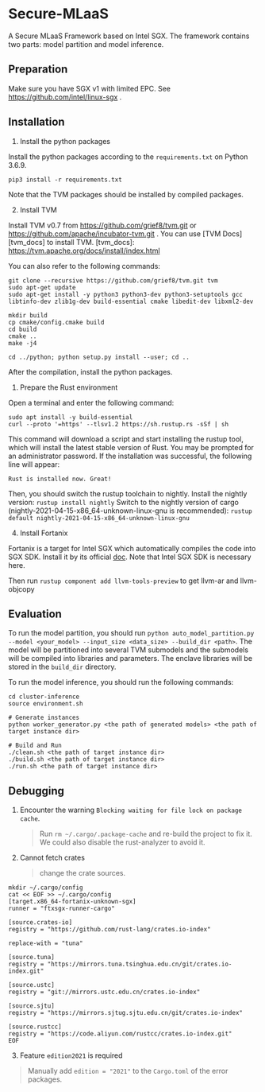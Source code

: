 # Secure-MLaaS
A Secure MLaaS Framework based on Intel SGX.
The framework contains two parts: model partition and model inference.


## Preparation

Make sure you have SGX v1 with limited EPC. See https://github.com/intel/linux-sgx .
## Installation 

1. Install the python packages

Install the python packages according to the `requirements.txt` on Python 3.6.9.

```
pip3 install -r requirements.txt
```

Note that the TVM packages should be installed by compiled packages. 

2. Install TVM

Install TVM v0.7 from https://github.com/grief8/tvm.git or https://github.com/apache/incubator-tvm.git . You can use [TVM Docs][tvm_docs] to install TVM.
[tvm_docs]: https://tvm.apache.org/docs/install/index.html

You can also refer to the following commands:
```shell
git clone --recursive https://github.com/grief8/tvm.git tvm
sudo apt-get update
sudo apt-get install -y python3 python3-dev python3-setuptools gcc libtinfo-dev zlib1g-dev build-essential cmake libedit-dev libxml2-dev

mkdir build
cp cmake/config.cmake build
cd build
cmake ..
make -j4

cd ../python; python setup.py install --user; cd ..
```

After the compilation, install the python packages.

1. Prepare the Rust environment

Open a terminal and enter the following command:
```
sudo apt install -y build-essential
curl --proto '=https' --tlsv1.2 https://sh.rustup.rs -sSf | sh
```
This command will download a script and start installing the rustup tool, which will install the latest stable version of Rust. You may be prompted for an administrator password.
If the installation was successful, the following line will appear:
```
Rust is installed now. Great!
```

Then, you should switch the rustup toolchain to nightly. 
Install the nightly version:
`rustup install nightly`
Switch to the nightly version of cargo (nightly-2021-04-15-x86_64-unknown-linux-gnu is recommended):
`rustup default nightly-2021-04-15-x86_64-unknown-linux-gnu`

4. Install Fortanix

Fortanix is a target for Intel SGX which automatically compiles the code into SGX SDK. Install it by its official [doc][doc]. Note that Intel SGX SDK is necessary here.

Then run `rustup component add llvm-tools-preview` to get llvm-ar and llvm-objcopy

[doc]: https://edp.fortanix.com/docs/installation/guide/
## Evaluation

To run the model partition, you should run `python auto_model_partition.py --model <your_model> --input_size <data_size> --build_dir <path>`. The model will be partitioned into several TVM submodels and the submodels will be compiled into libraries and parameters. The enclave libraries will be stored in the `build_dir` directory.

To run the model inference, you should run the following commands:
```
cd cluster-inference
source environment.sh

# Generate instances
python worker_generator.py <the path of generated models> <the path of target instance dir>

# Build and Run
./clean.sh <the path of target instance dir>
./build.sh <the path of target instance dir>
./run.sh <the path of target instance dir>
```

## Debugging

1. Encounter the warning `Blocking waiting for file lock on package cache`.
   > Run `rm ~/.cargo/.package-cache` and re-build the project to fix it. We could also disable the rust-analyzer to avoid it.
   >
2. Cannot fetch crates
   > change the crate sources.
```
mkdir ~/.cargo/config
cat << EOF >> ~/.cargo/config
[target.x86_64-fortanix-unknown-sgx]
runner = "ftxsgx-runner-cargo"

[source.crates-io]
registry = "https://github.com/rust-lang/crates.io-index"

replace-with = "tuna"

[source.tuna]
registry = "https://mirrors.tuna.tsinghua.edu.cn/git/crates.io-index.git"

[source.ustc]
registry = "git://mirrors.ustc.edu.cn/crates.io-index"

[source.sjtu]
registry = "https://mirrors.sjtug.sjtu.edu.cn/git/crates.io-index"

[source.rustcc]
registry = "https://code.aliyun.com/rustcc/crates.io-index.git"
EOF
```

3. Feature `edition2021` is required
> Manually add `edition = "2021"` to the `Cargo.toml` of the error packages.
   
